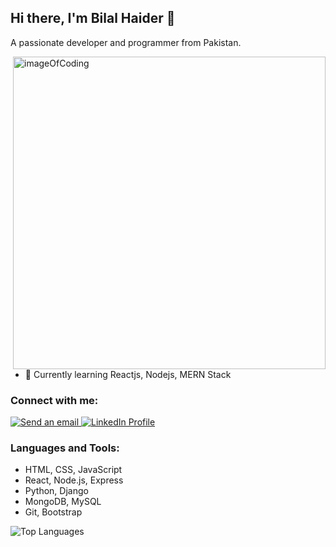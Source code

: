 

  ## Hi there, I'm Bilal Haider 👋
A passionate developer and programmer from Pakistan.

  <img align="right" alt="imageOfCoding" width="500" src="https://th.bing.com/th/id/R.c0d1b11e54c2b07f7353dd160e8ba80d?rik=BH2sjO5Vy1%2fC%2fg&pid=ImgRaw&r=0">

- 🌱 Currently learning Reactjs, Nodejs, MERN Stack

### Connect with me:

<a href="mailto:haiderbilal306@gmail.com">
  <img src="https://img.shields.io/badge/Email-D14836?style=for-the-badge&logo=gmail&logoColor=white" alt="Send an email" /> 
</a>

<a href="https://www.linkedin.com/in/thebilalhaider" target="_blank">
  <img src="https://img.shields.io/badge/LinkedIn-0077B5?style=for-the-badge&logo=linkedin&logoColor=white" alt="LinkedIn Profile" /> 
</a>

### Languages and Tools:
- HTML, CSS, JavaScript
- React, Node.js, Express
- Python, Django
- MongoDB, MySQL
- Git, Bootstrap

![Top Languages](https://github-readme-stats.vercel.app/api/top-langs?username=bilalhaider20&show_icons=true&locale=en&layout=compact)
